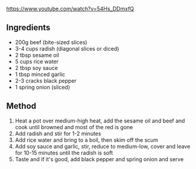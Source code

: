 https://www.youtube.com/watch?v=54Hs_DDmxfQ

## Ingredients

- 200g beef (bite-sized slices)
- 3-4 cups radish (diagonal slices or diced)
- 2 tbsp sesame oil
- 5 cups rice water
- 2 tbsp soy sauce
- 1 tbsp minced garlic
- 2-3 cracks black pepper
- 1 spring onion (sliced)

## Method

1) Heat a pot over medium-high heat, add the sesame oil and beef and cook until browned and most of the red is gone
2) Add radish and stir for 1-2 minutes
3) Add rice water and bring to a boil, then skim off the scum
4) Add soy sauce and garlic, stir, reduce to medium-low, cover and leave for 10-15 minutes until the radish is soft
5) Taste and if it's good, add black pepper and spring onion and serve